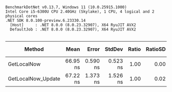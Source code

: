 ```

BenchmarkDotNet v0.13.7, Windows 11 (10.0.25915.1000)
Intel Core i5-6300U CPU 2.40GHz (Skylake), 1 CPU, 4 logical and 2 physical cores
.NET SDK 8.0.100-preview.6.23330.14
  [Host]     : .NET 8.0.0 (8.0.23.32907), X64 RyuJIT AVX2
  DefaultJob : .NET 8.0.0 (8.0.23.32907), X64 RyuJIT AVX2


```
|             Method |     Mean |    Error |   StdDev | Ratio | RatioSD | Allocated | Alloc Ratio |
|------------------- |---------:|---------:|---------:|------:|--------:|----------:|------------:|
|        GetLocalNow | 66.95 ns | 0.590 ns | 0.523 ns |  1.00 |    0.00 |         - |          NA |
| GetLocalNow_Update | 67.22 ns | 1.373 ns | 1.526 ns |  1.00 |    0.02 |         - |          NA |
